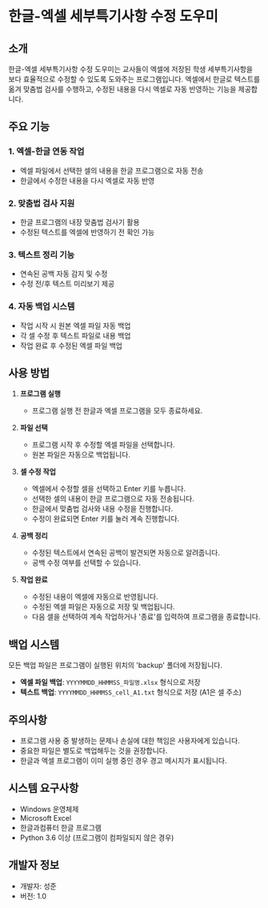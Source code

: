 # 한글-엑셀 세부특기사항 수정 도우미

## 소개

한글-엑셀 세부특기사항 수정 도우미는 교사들이 엑셀에 저장된 학생 세부특기사항을 보다 효율적으로 수정할 수 있도록 도와주는 프로그램입니다. 엑셀에서 한글로 텍스트를 옮겨 맞춤법 검사를 수행하고, 수정된 내용을 다시 엑셀로 자동 반영하는 기능을 제공합니다.

## 주요 기능

### 1. 엑셀-한글 연동 작업
- 엑셀 파일에서 선택한 셀의 내용을 한글 프로그램으로 자동 전송
- 한글에서 수정한 내용을 다시 엑셀로 자동 반영

### 2. 맞춤법 검사 지원
- 한글 프로그램의 내장 맞춤법 검사기 활용
- 수정된 텍스트를 엑셀에 반영하기 전 확인 가능

### 3. 텍스트 정리 기능
- 연속된 공백 자동 감지 및 수정
- 수정 전/후 텍스트 미리보기 제공

### 4. 자동 백업 시스템
- 작업 시작 시 원본 엑셀 파일 자동 백업
- 각 셀 수정 후 텍스트 파일로 내용 백업
- 작업 완료 후 수정된 엑셀 파일 백업

## 사용 방법

1. **프로그램 실행**
   - 프로그램 실행 전 한글과 엑셀 프로그램을 모두 종료하세요.

2. **파일 선택**
   - 프로그램 시작 후 수정할 엑셀 파일을 선택합니다.
   - 원본 파일은 자동으로 백업됩니다.

3. **셀 수정 작업**
   - 엑셀에서 수정할 셀을 선택하고 Enter 키를 누릅니다.
   - 선택한 셀의 내용이 한글 프로그램으로 자동 전송됩니다.
   - 한글에서 맞춤법 검사와 내용 수정을 진행합니다.
   - 수정이 완료되면 Enter 키를 눌러 계속 진행합니다.

4. **공백 정리**
   - 수정된 텍스트에서 연속된 공백이 발견되면 자동으로 알려줍니다.
   - 공백 수정 여부를 선택할 수 있습니다.

5. **작업 완료**
   - 수정된 내용이 엑셀에 자동으로 반영됩니다.
   - 수정된 엑셀 파일은 자동으로 저장 및 백업됩니다.
   - 다음 셀을 선택하여 계속 작업하거나 '종료'를 입력하여 프로그램을 종료합니다.

## 백업 시스템

모든 백업 파일은 프로그램이 실행된 위치의 'backup' 폴더에 저장됩니다.

- **엑셀 파일 백업**: `YYYYMMDD_HHMMSS_파일명.xlsx` 형식으로 저장
- **텍스트 백업**: `YYYYMMDD_HHMMSS_cell_A1.txt` 형식으로 저장 (A1은 셀 주소)

## 주의사항

- 프로그램 사용 중 발생하는 문제나 손실에 대한 책임은 사용자에게 있습니다.
- 중요한 파일은 별도로 백업해두는 것을 권장합니다.
- 한글과 엑셀 프로그램이 이미 실행 중인 경우 경고 메시지가 표시됩니다.

## 시스템 요구사항

- Windows 운영체제
- Microsoft Excel
- 한글과컴퓨터 한글 프로그램
- Python 3.6 이상 (프로그램이 컴파일되지 않은 경우)

## 개발자 정보

- 개발자: 성준
- 버전: 1.0
